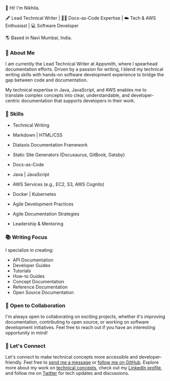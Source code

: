 
👋 Hi! I'm Nikhila.

🖋️ Lead Technical Writer | 📄💼 Docs-as-Code Expertise | ☁️ Tech & AWS Enthusiast | 💻 Software Developer 

🌎 Based in Navi Mumbai, India.

### 📃 **About Me**

I am currently the Lead Technical Writer at Appsmith, where I spearhead documentation efforts. Driven by a passion for writing, I blend my technical writing skills with hands-on software development experience to bridge the gap between code and documentation.

My technical expertise in Java, JavaScript, and AWS enables me to translate complex concepts into clear, understandable, and developer-centric documentation that supports developers in their work.

### 🌟 **Skills**

- Technical Writing
- Markdown | HTML/CSS
- Diataxis Documentation Framework
- Static Site Generators (Docusaurus, GitBook, Gatsby)
- Docs-as-Code
- Java | JavaScript
- AWS Services (e.g., EC2, S3, AWS Cognito)
- Docker | Kubernetes
- Agile Development Practices
- Agile Documentation Strategies

- Leadership & Mentoring

### 📚 **Writing Focus**

I specialize in creating:

- API Documentation
- Developer Guides
- Tutorials
- How-to Guides
- Concept Documentation
- Reference Documentation
- Open Source Documentation

### 📢 **Open to Collaboration**

I'm always open to collaborating on exciting projects, whether it's improving documentation, contributing to open source, or working on software development initiatives. Feel free to reach out if you have an interesting opportunity in mind!

### 💬 **Let's Connect**

Let's connect to make technical concepts more accessible and developer-friendly. Feel free to [send me a message](https://www.nikhilajain.com/contact) or [follow me on GitHub](https://github.com/jnikhila). Explore more about my work on [technical concepts](https://www.nikhilajain.com/publication), check out my [LinkedIn profile](https://www.linkedin.com/in/nikhila-jain), and follow me on [Twitter](https://twitter.com/jain_nikhila) for tech updates and discussions.
